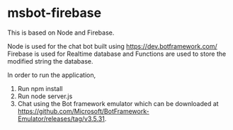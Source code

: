 # msbot-firebase

This is based on Node and Firebase.

Node is used for the chat bot built using https://dev.botframework.com/
Firebase is used for Realtime database and Functions are used to store the modified string the database.

In order to run the application, 
1. Run npm install
2. Run node server.js
3. Chat using the Bot framework emulator which can be downloaded at https://github.com/Microsoft/BotFramework-Emulator/releases/tag/v3.5.31.
